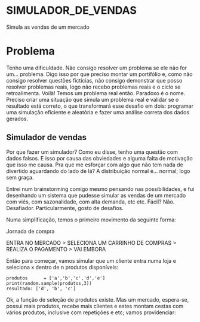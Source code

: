 # SIMULADOR_DE_VENDAS
Simula as vendas de um mercado

# Problema
Tenho uma dificuldade. Não consigo resolver um problema se ele não for um… problema.
Digo isso por que preciso montar um portifólio e, como não consigo resolver questões fictícias, não consigo demonstrar que posso resolver problemas reais, logo não recebo problemas reais e o ciclo se retroalimenta.
Voilà!
Temos um problema real então. Paradoxo é o nome.
Preciso criar uma situação que simula um problema real e validar se o resultado está correto, o que transformará esse desafio em dois: programar uma simulação eficiente e aleatória e fazer uma análise correta dos dados gerados.

## Simulador de vendas
Por que fazer um simulador?
Como eu disse, tenho uma questão com dados falsos. E isso por causa das obviedades e alguma falta de motivação que isso me causa. Pra que me esforçar com algo que não tem nada de divertido aguardando do lado de lá? A distribuição normal é… normal; logo sem graça. 

Entrei num brainstorming comigo mesmo pensando nas possibilidades, e fui desenhando um sistema que pudesse simular as vendas de um mercado com viés, com sazonalidade, com alta demanda, etc etc.
Fácil? Não. Desafiador. Particularmente, gosto de desafios.

Numa simplificação, temos o primeiro movimento da seguinte forma:

Jornada de compra

ENTRA NO MERCADO > SELECIONA UM CARRINHO DE COMPRAS > REALIZA O PAGAMENTO > VAI EMBORA

Então para começar, vamos simular que um cliente entra numa loja e seleciona x dentro de n produtos disponíveis:

    produtos      = ['a','b','c','d','e']
    print(random.sample(produtos,3))
    resultado: ['d', 'b', 'c']

Ok, a função de seleção de produtos existe. 
Mas um mercado, espera-se, possui mais produtos, recebe mais clientes e estes montam cestas com vários produtos, inclusive com repetições e etc; vamos providenciar:



